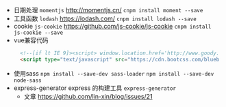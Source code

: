 * 日期处理 `momentjs` http://momentjs.cn/ `cnpm install moment --save`
* 工具函数 `lodash` https://lodash.com/  `cnpm install lodash --save`
* cookie `js-cookie` https://github.com/js-cookie/js-cookie `cnpm install js-cookie --save`
* vue兼容代码
  ```html
    <!--[if lt IE 9]><script> window.location.href='http://www.goody.com.cn/2014/updatebrowser/'; </script> <![endif]-->
    <script type="text/javascript" src="https://cdn.bootcss.com/bluebird/3.5.0/bluebird.min.js"></script>
  ```
* 使用sass `npm install --save-dev sass-loader` `npm install --save-dev node-sass`
* express-generator express 的构建工具 `express-generator`
  * 文章 https://github.com/lin-xin/blog/issues/21
